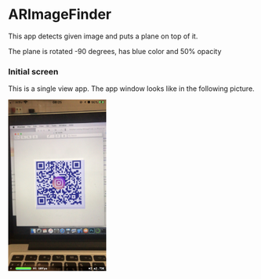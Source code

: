 # ARImageFinder

This app detects given image and puts a plane on top of it.

The plane is rotated -90 degrees, has blue color and 50% opacity
### Initial screen

This is a single view app. The app window looks like in the following picture.

<img src="/images/IMG_4343.PNG" width="200" height="350">
